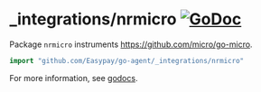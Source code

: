 # _integrations/nrmicro [![GoDoc](https://godoc.org/github.com/Easypay/go-agent/_integrations/nrmicro?status.svg)](https://godoc.org/github.com/Easypay/go-agent/_integrations/nrmicro)

Package `nrmicro` instruments https://github.com/micro/go-micro.

```go
import "github.com/Easypay/go-agent/_integrations/nrmicro"
```

For more information, see
[godocs](https://godoc.org/github.com/Easypay/go-agent/_integrations/nrmicro).
